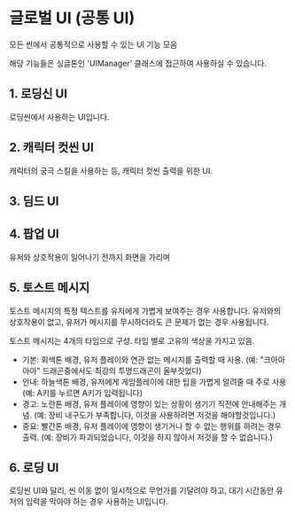 # 글로벌 UI (공통 UI)
모든 씬에서 공통적으로 사용할 수 있는 UI 기능 모음

해당 기능들은 싱글톤인 'UIManager' 클래스에 접근하여 사용하실 수 있습니다.

## 1. 로딩신 UI

로딩씬에서 사용하는 UI입니다.

## 2. 캐릭터 컷씬 UI

캐릭터의 궁극 스킬을 사용하는 등, 캐릭터 컷씬 출력을 위한 UI.

## 3. 딤드 UI

## 4. 팝업 UI

유저와 상호작용이 일어나기 전까지 화면을 가리며 

## 5. 토스트 메시지

토스트 메시지의 특정 텍스트를 유저에게 가볍게 보여주는 경우 사용합니다. 유저와의 상호작용이 없고, 유저가 메시지를 무시하더라도 큰 문제가 없는 경우 사용됩니다.

토스트 메시지는 4개의 타입으로 구성. 타입 별로 고유의 색상을 가지고 있음.

- 기본: 회색톤 배경, 유저 플레이와 연관 없는 메시지를 출력할 때 사용. (예: "크아아아아" 드래곤중에서도 최강의 투명드래곤이 울부짓었다)<br>
- 안내: 하늘색톤 배경, 유저에게 게임플레이에 대한 팁을 가볍게 알려줄 때 주로 사용 (예: A키를 누르면 A키가 입력됩니다)<br>
- 경고: 노란톤 배경, 유저 플레이에 영향이 있는 상황이 생기기 직전에 안내해주는 개념. (예: 장비 내구도가 부족합니다, 이것을 사용하려면 저것을 해야할것입니다.)<br>
- 중요: 빨간톤 배경, 유저 플레이에 영향이 생기거나 할 수 없는 행위를 하려는 경우 출력. (예: 장비가 파괴되었습니다, 이것을 하지 않아서 저것을 할 수 없습니다.)<br>

## 6. 로딩 UI

로딩씬 UI와 달리, 씬 이동 없이 일시적으로 무언가를 기달려야 하고, 대기 시간동안 유저의 입력을 막아야 하는 경우 사용하는 UI입니다.
